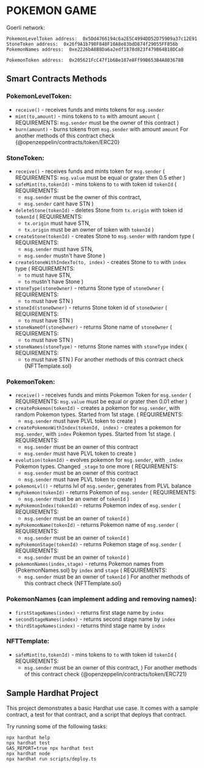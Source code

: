 # POKEMON GAME 

Goerli network:
```
PokemonLevelToken address:  0x5Dd4766194c6a2E5C4994DD52D75909a37c12E91
StoneToken address:  0x26f9A1b798F848F10A8e83bdD874f29055FF856b
PokemonNames address:  0xe2226bA8B8Da6a2edf1878d823f479B64B18DCa8

PokemonToken address:  0x205621FcC47f1b6Be187e8Ff99B653B4A803678B
```

## Smart Contracts Methods

### PokemonLevelToken:
- `receive()` - receives funds and mints tokens for `msg.sender`
- `mint(to,amount)` - mins tokens to `to` with amount `amount` 
(
	REQUIREMENTS: `msg.sender` must be the owner of this contract
)
- `burn(amount)` - burns tokens from `msg.sender` with amount `amount`
For another methods of this contract check {@openzeppelin/contracts/token/ERC20}

### StoneToken:
- `receive()` - receives funds and mints token for `msg.sender`
(
	REQUIREMENTS: `msg.value` must be equal or grater then 0.5 ether
)
- `safeMint(to,tokenId)` - mins tokens to `to` with token id `tokenId`
(
	REQUIREMENTS: 
	- `msg.sender` must be the owner of this contract,
	- `msg.sender` cant have STN
)
- `deleteStone(tokenId)` - deletes Stone from `tx.origin` with token id `tokenId`
(
	REQUIREMENTS: 
	- `tx.origin` must have STN,
	- `tx.origin` must be an owner of token with `tokenId`
)
- `createStone(tokenId)` - creates Stone to `msg.sender` with random type
(
	REQUIREMENTS: 
	- `msg.sender` must have STN,
	- `msg.sender` mustn't have Stone
)
- `createStoneWithIndexTo(to, index)` - creates Stone to `to` with `index` type
(
	REQUIREMENTS: 
	- `to` must have STN,
	- `to` mustn't have Stone
)
- `stoneType(stoneOwner)` - returns Stone type of `stoneOwner`
(
	REQUIREMENTS: 
	- `to` must have STN
)
- `stoneId(stoneOwner)` - returns Stone token id of `stoneOwner`
(
	REQUIREMENTS: 
	- `to` must have STN
)
- `stoneNameOf(stoneOwner)` - returns Stone name of `stoneOwner`
(
	REQUIREMENTS: 
	- `to` must have STN
)
- `stoneNames(stoneType)` - returns Stone names with `stoneType` index
(
	REQUIREMENTS: 
	- `to` must have STN
)
For another methods of this contract check {NFTTemplate.sol}

### PokemonToken:
- `receive()` - receives funds and mints Pokemon Token for `msg.sender`
(
	REQUIREMENTS: `msg.value` must be equal or grater then 0.01 ether
)
- `createPokemon(tokenId)` - creates a pokemon for `msg.sender`, with random Pokemon types. Started from 1st stage.
(
	REQUIREMENTS: 
	- `msg.sender` must have PLVL token to create
)
- `createPokemonWithIndex(tokenId, index)` - creates a pokemon for `msg.sender`, with `index` Pokemon types. Started from 1st stage.
(
	REQUIREMENTS: 
	- `msg.sender` must be an owner of this contract
    - `msg.sender` must have PLVL token to create
)
- `evolution(tokenId)` - evolves pokemon for `msg.sender`, with `_index` Pokemon types. Changed `_stage` to one more
(
	REQUIREMENTS: 
	- `msg.sender` must be an owner of this contract
    - `msg.sender` must have PLVL token to create
)
- `pokemonLvl()` - returns lvl of `msg.sender`, generates from PLVL balance
- `myPokemon(tokenId)` - returns Pokemon of `msg.sender`
(
	REQUIREMENTS: 
	- `msg.sender` must be an owner of `tokenId`
)
- `myPokemonIndex(tokenId)` - returns Pokemon index of `msg.sender`
(
	REQUIREMENTS: 
	- `msg.sender` must be an owner of `tokenId`
)
- `myPokemonName(tokenId)` - returns Pokemon name of `msg.sender`
(
	REQUIREMENTS: 
	- `msg.sender` must be an owner of `tokenId`
)
- `myPokemonStage(tokenId)` - returns Pokemon stage of `msg.sender`
(
	REQUIREMENTS: 
	- `msg.sender` must be an owner of `tokenId`
)
- `pokemonNames(index,stage)` - returns Pokemon names from {PokemonNames.sol} by `index` and `stage` 
(
	REQUIREMENTS: 
	- `msg.sender` must be an owner of `tokenId`
)
For another methods of this contract check {NFTTemplate.sol}

### PokemonNames (can implement adding and removing names):
- `firstStageNames(index)` - returns first stage name by `index`
- `secondStageNames(index)` - returns second stage name by `index`
- `thirdStageNames(index)` - returns third stage name by `index`

### NFTTemplate:
- `safeMint(to,tokenId)` - mins tokens to `to` with token id `tokenId`
(
	REQUIREMENTS: 
	- `msg.sender` must be an owner of this contract,
)
For another methods of this contract check {@openzeppelin/contracts/token/ERC721}


## Sample Hardhat Project

This project demonstrates a basic Hardhat use case. It comes with a sample contract, a test for that contract, and a script that deploys that contract.

Try running some of the following tasks:

```shell
npx hardhat help
npx hardhat test
GAS_REPORT=true npx hardhat test
npx hardhat node
npx hardhat run scripts/deploy.ts
```
